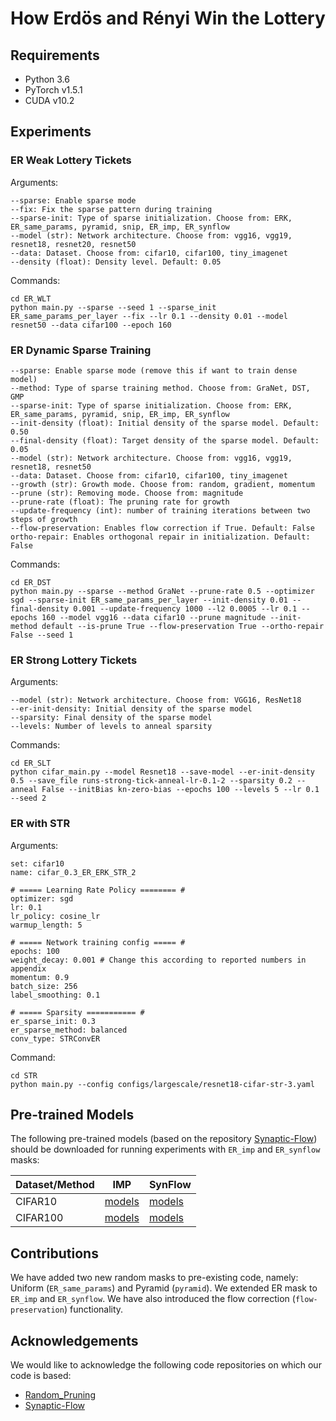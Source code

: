 # How Erdös and Rényi Win the Lottery

## Requirements
- Python 3.6
- PyTorch v1.5.1
- CUDA v10.2

## Experiments


### ER Weak Lottery Tickets
Arguments:
```
--sparse: Enable sparse mode
--fix: Fix the sparse pattern during training
--sparse-init: Type of sparse initialization. Choose from: ERK, ER_same_params, pyramid, snip, ER_imp, ER_synflow
--model (str): Network architecture. Choose from: vgg16, vgg19, resnet18, resnet20, resnet50
--data: Dataset. Choose from: cifar10, cifar100, tiny_imagenet
--density (float): Density level. Default: 0.05
```

Commands:
```
cd ER_WLT
python main.py --sparse --seed 1 --sparse_init ER_same_params_per_layer --fix --lr 0.1 --density 0.01 --model resnet50 --data cifar100 --epoch 160
```
### ER Dynamic Sparse Training
```
--sparse: Enable sparse mode (remove this if want to train dense model)
--method: Type of sparse training method. Choose from: GraNet, DST, GMP
--sparse-init: Type of sparse initialization. Choose from: ERK, ER_same_params, pyramid, snip, ER_imp, ER_synflow
--init-density (float): Initial density of the sparse model. Default: 0.50
--final-density (float): Target density of the sparse model. Default: 0.05
--model (str): Network architecture. Choose from: vgg16, vgg19, resnet18, resnet50
--data: Dataset. Choose from: cifar10, cifar100, tiny_imagenet
--growth (str): Growth mode. Choose from: random, gradient, momentum
--prune (str): Removing mode. Choose from: magnitude
--prune-rate (float): The pruning rate for growth
--update-frequency (int): number of training iterations between two steps of growth
--flow-preservation: Enables flow correction if True. Default: False
ortho-repair: Enables orthogonal repair in initialization. Default: False 
```
Commands:
```
cd ER_DST
python main.py --sparse --method GraNet --prune-rate 0.5 --optimizer sgd --sparse-init ER_same_params_per_layer --init-density 0.01 --final-density 0.001 --update-frequency 1000 --l2 0.0005 --lr 0.1 --epochs 160 --model vgg16 --data cifar10 --prune magnitude --init-method default --is-prune True --flow-preservation True --ortho-repair False --seed 1
```

### ER Strong Lottery Tickets
Arguments:
```
--model (str): Network architecture. Choose from: VGG16, ResNet18
--er-init-density: Initial density of the sparse model
--sparsity: Final density of the sparse model
--levels: Number of levels to anneal sparsity
```

Commands:
```
cd ER_SLT
python cifar_main.py --model Resnet18 --save-model --er-init-density 0.5 --save_file runs-strong-tick-anneal-lr-0.1-2 --sparsity 0.2 --anneal False --initBias kn-zero-bias --epochs 100 --levels 5 --lr 0.1 --seed 2
```

### ER with STR
Arguments:
```
set: cifar10
name: cifar_0.3_ER_ERK_STR_2

# ===== Learning Rate Policy ======== #
optimizer: sgd
lr: 0.1
lr_policy: cosine_lr
warmup_length: 5

# ===== Network training config ===== #
epochs: 100
weight_decay: 0.001 # Change this according to reported numbers in appendix
momentum: 0.9
batch_size: 256
label_smoothing: 0.1

# ===== Sparsity =========== #
er_sparse_init: 0.3
er_sparse_method: balanced
conv_type: STRConvER
```
Command:


```
cd STR
python main.py --config configs/largescale/resnet18-cifar-str-3.yaml
```

## Pre-trained Models
The following pre-trained models (based on the repository [Synaptic-Flow](https://github.com/ganguli-lab/Synaptic-Flow)) should be downloaded for running experiments with `ER_imp` and `ER_synflow` masks:

| Dataset/Method | IMP | SynFlow |
|---|---|---|
| CIFAR10 | [models](https://drive.google.com/drive/folders/1aZqABifecBbniC9sU4s8UUbRr5m00GPm?usp=sharing) | [models](https://drive.google.com/drive/folders/1MYAO7stAgGG6nrirPUXz0pBk65duLdeL?usp=sharing) |
| CIFAR100 | [models](https://drive.google.com/drive/folders/1ChFGpFymGP23ucW3DlgLL9ONidyYv21U?usp=sharing) | [models](https://drive.google.com/drive/folders/1Lwk5rrFdgh0vFFYGprcVXVJvQLW_kasf?usp=sharing) |


## Contributions
We have added two new random masks to pre-existing code, namely: Uniform (`ER_same_params`) and Pyramid (`pyramid`). We extended ER mask to `ER_imp` and `ER_synflow`. We have also introduced the flow correction (`flow-preservation`) functionality. 

## Acknowledgements
We would like to acknowledge the following code repositories on which our code is based:
- [Random_Pruning](https://github.com/VITA-Group/Random_Pruning)
- [Synaptic-Flow](https://github.com/ganguli-lab/Synaptic-Flow)
